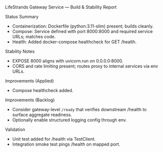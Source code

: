 LifeStrands Gateway Service — Build & Stability Report

Status Summary
- Containerization: Dockerfile (python:3.11-slim) present; builds cleanly.
- Compose: Service defined with port 8000:8000 and required service URLs; matches code.
- Health: Added docker-compose healthcheck for GET /health.

Stability Notes
- EXPOSE 8000 aligns with uvicorn.run on 0.0.0.0:8000.
- CORS and rate limiting present; routes proxy to internal services via env URLs.

Improvements (Applied)
- Compose healthcheck added.

Improvements (Backlog)
- Consider gateway-level `/ready` that verifies downstream /health to surface aggregate readiness.
- Optionally enable structured logging config through env.

Validation
- Unit test added for /health via TestClient.
- Integration smoke test pings /health on mapped port.


